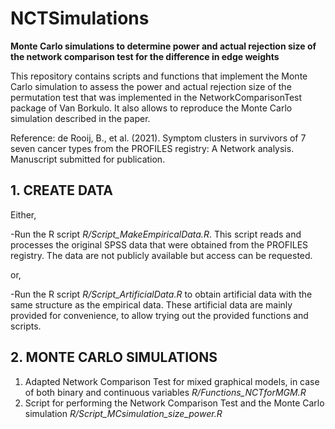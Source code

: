 # NCTSimulations
**Monte Carlo simulations to determine power and actual rejection size of the network comparison test for the difference in edge weights**

This repository contains scripts and functions that implement the Monte Carlo simulation to assess the power and actual rejection size of the permutation test that was implemented in the NetworkComparisonTest package of Van Borkulo.
It also allows to reproduce the Monte Carlo simulation described in the paper.

Reference:
de Rooij, B., et al. (2021). Symptom clusters in survivors of 7 seven cancer types from the PROFILES registry: A Network analysis. Manuscript submitted for publication. 


## 1. CREATE DATA

Either,

-Run the R script *R/Script_MakeEmpiricalData.R*. This script reads and processes the original SPSS data that were obtained from the PROFILES registry. The data are not publicly available but access can be requested. 

or,

-Run the R script *R/Script_ArtificialData.R* to obtain artificial data with the same structure as the empirical data. These artificial data are mainly provided for convenience, to allow trying out the provided functions and scripts.

## 2. MONTE CARLO SIMULATIONS

1. Adapted Network Comparison Test for mixed graphical models, in case of both binary and continuous variables
  *R/Functions_NCTforMGM.R*
2. Script for performing the Network Comparison Test and the Monte Carlo simulation
  *R/Script_MCsimulation_size_power.R*
